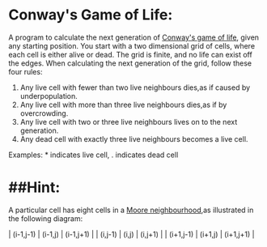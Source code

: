 # Conway's Game of Life:
A program to calculate the next generation of [Conway's game of life](http://en.wikipedia.org/wiki/Conway%27s_Game_of_Life),
given any starting position. You start with a two dimensional grid
of cells, where each cell is either alive or dead. The grid is finite,
and no life can exist off the edges. When calculating the next generation
of the grid, follow these four rules:

1. Any live cell with fewer than two live neighbours dies,as if caused by underpopulation.
2. Any live cell with more than three live neighbours dies,as if by overcrowding.
3. Any live cell with two or three live neighbours lives on to the next generation.
4. Any dead cell with exactly three live neighbours becomes a live cell.

Examples: * indicates live cell, . indicates dead cell

##Hint:
=======
A particular cell has eight cells in a [Moore neighbourhood](http://en.wikipedia.org/wiki/Moore_neighborhood),as illustrated in the following diagram:

| (i-1,j-1) | (i-1,j)  | (i-1,j+1) |
|  (i,j-1)  |  (i,j)   |  (i,j+1)  |
| (i+1,j-1) | (i+1,j)  | (i+1,j+1) |

